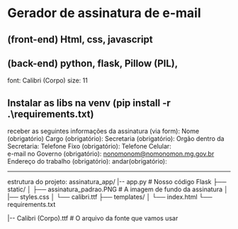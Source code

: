 # Gerador de assinatura de e-mail
## (front-end) Html, css, javascript 
## (back-end) python, flask, Pillow (PIL),
font: Calibri (Corpo)
size: 11

Instalar as libs na venv (pip install -r .\requirements.txt)
------------------------

receber as seguintes informações da assinatura (via form):
Nome (obrigatório)
Cargo (obrigatório): 
Secretaria (obrigatório):
Orgão dentro da Secretaria:	
Telefone Fixo  (obrigatório):
Telefone Celular:	
e-mail no Governo (obrigatório):	nonomonom@nomonomon.mg.gov.br
Endereço do trabalho (obrigatório):	
andar(obrigatório):

------------------------

estrutura do projeto:
assinatura_app/
|-- app.py              # Nosso código Flask
├── static/
│   ├── assinatura_padrao.PNG # A imagem de fundo da assinatura
│   |── styles.css
│   └── calibri.ttf
├── templates/
│   └── index.html
└── requirements.txt

|-- Calibri (Corpo).ttf           # O arquivo da fonte que vamos usar
